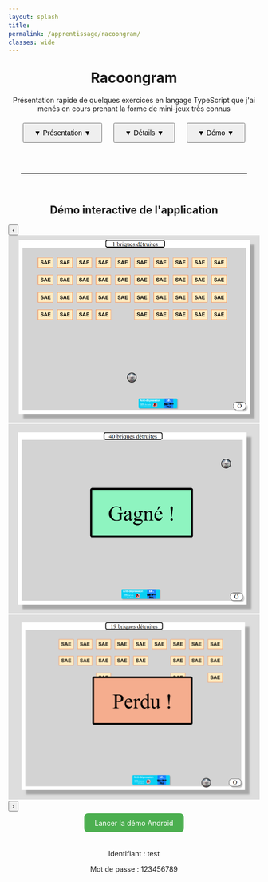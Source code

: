 ```yaml
---
layout: splash
title:
permalink: /apprentissage/racoongram/
classes: wide
---
```



<div style="width: 100%; margin: 0 auto;">
<h1 style="text-align: center;margin-top: 30px;font-size:2em;">Racoongram</h1>

<p style="text-align: center;">Présentation rapide de quelques exercices en langage TypeScript que j'ai menés en cours prenant la forme de mini-jeux très connus</p>

<div style="text-align: center; margin-top: 20px; margin-bottom: 40px;">
  <a href="#casse-briques" style="text-decoration: none;">
    <button class="scrolling-button" style="padding: 10px 20px; margin: 0 10px; font-size: 1em;">▼  Présentation  ▼</button>
  </a>
  <a href="#labyrinthe" style="text-decoration: none;">
    <button class="scrolling-button" style="padding: 10px 20px; margin: 0 10px; font-size: 1em;">▼  Détails  ▼</button>
  </a>
  <a href="#labyrinthe" style="text-decoration: none;">
    <button class="scrolling-button" style="padding: 10px 20px; margin: 0 10px; font-size: 1em;">▼  Démo  ▼</button>
  </a>
</div>



<hr style="border: none; border-top: 1px solid #ccc; margin: 60px auto; width: 90%;" />



<section>
  <h2 style="text-align: center; border-bottom:none;">Démo interactive de l'application</h2>
 <div class="carousel-container">
  <button class="carousel-button prev">‹</button>
  <div class="carousel-slide">
    <img src="/assets/images/cassebriques1.png" alt="Écran 1">
    <img src="/assets/images/cassebriques2.png" alt="Écran 2">
    <img src="/assets/images/cassebriques3.png" alt="Écran 3">
  </div>
  <button class="carousel-button next">›</button>
</div>
  <p style="text-align: center; margin-top: 1em;">
    <a href="https://appetize.io/app/b_omk4fpnh3uh4og4vv5frkmyroi" target="_blank" 
       style="padding: 0.75em 1.5em; background: #4CAF50; color: white; text-decoration: none; border-radius: 8px;">
       Lancer la démo Android
    </a>
  </p><br>
  <p style="text-align: center;margin-bottom:0px;">Identifiant : test</p>
  <p style="text-align: center;">Mot de passe : 123456789</p>
</section>

